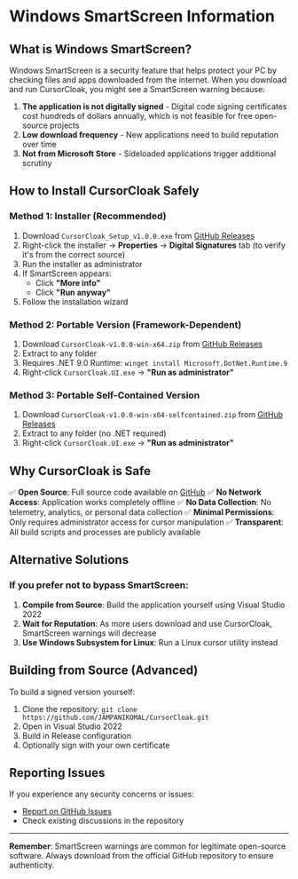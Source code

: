 # Windows SmartScreen Information

## What is Windows SmartScreen?

Windows SmartScreen is a security feature that helps protect your PC by checking files and apps downloaded from the internet. When you download and run CursorCloak, you might see a SmartScreen warning because:

1. **The application is not digitally signed** - Digital code signing certificates cost hundreds of dollars annually, which is not feasible for free open-source projects
2. **Low download frequency** - New applications need to build reputation over time
3. **Not from Microsoft Store** - Sideloaded applications trigger additional scrutiny

## How to Install CursorCloak Safely

### Method 1: Installer (Recommended)
1. Download `CursorCloak_Setup_v1.0.0.exe` from [GitHub Releases](https://github.com/JAMPANIKOMAL/CursorCloak/releases)
2. Right-click the installer → **Properties** → **Digital Signatures** tab (to verify it's from the correct source)
3. Run the installer as administrator
4. If SmartScreen appears:
   - Click **"More info"**
   - Click **"Run anyway"**
5. Follow the installation wizard

### Method 2: Portable Version (Framework-Dependent)
1. Download `CursorCloak-v1.0.0-win-x64.zip` from [GitHub Releases](https://github.com/JAMPANIKOMAL/CursorCloak/releases)
2. Extract to any folder
3. Requires .NET 9.0 Runtime: `winget install Microsoft.DotNet.Runtime.9`
4. Right-click `CursorCloak.UI.exe` → **"Run as administrator"**

### Method 3: Portable Self-Contained Version
1. Download `CursorCloak-v1.0.0-win-x64-selfcontained.zip` from [GitHub Releases](https://github.com/JAMPANIKOMAL/CursorCloak/releases)
2. Extract to any folder (no .NET required)
3. Right-click `CursorCloak.UI.exe` → **"Run as administrator"**

## Why CursorCloak is Safe

✅ **Open Source**: Full source code available on [GitHub](https://github.com/JAMPANIKOMAL/CursorCloak)
✅ **No Network Access**: Application works completely offline
✅ **No Data Collection**: No telemetry, analytics, or personal data collection
✅ **Minimal Permissions**: Only requires administrator access for cursor manipulation
✅ **Transparent**: All build scripts and processes are publicly available

## Alternative Solutions

### If you prefer not to bypass SmartScreen:

1. **Compile from Source**: Build the application yourself using Visual Studio 2022
2. **Wait for Reputation**: As more users download and use CursorCloak, SmartScreen warnings will decrease
3. **Use Windows Subsystem for Linux**: Run a Linux cursor utility instead

## Building from Source (Advanced)

To build a signed version yourself:

1. Clone the repository: `git clone https://github.com/JAMPANIKOMAL/CursorCloak.git`
2. Open in Visual Studio 2022
3. Build in Release configuration
4. Optionally sign with your own certificate

## Reporting Issues

If you experience any security concerns or issues:
- [Report on GitHub Issues](https://github.com/JAMPANIKOMAL/CursorCloak/issues)
- Check existing discussions in the repository

---

**Remember**: SmartScreen warnings are common for legitimate open-source software. Always download from the official GitHub repository to ensure authenticity.
